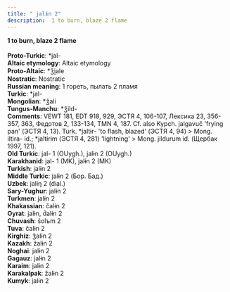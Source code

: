 ```yaml
---
title: " jalɨn 2"
description:  1 to burn, blaze 2 flame
---
```

<p data-pagefind-weight="0.5">
<strong> 1 to burn, blaze 2 flame</strong><br><br>
<strong>Proto-Turkic</strong>:  *jal-<br>
<strong>Altaic etymology</strong>:  Altaic etymology<br>
<strong> Proto-Altaic</strong>:  *ǯi̯ale<br>
<strong>Nostratic</strong>:  Nostratic<br>
<strong>Russian meaning</strong>:  1 гореть, пылать 2 пламя<br>
<strong>Turkic</strong>:  *jal-<br>
<strong>Mongolian</strong>:  *ǯali<br>
<strong>Tungus-Manchu</strong>:  *ǯild-<br>
<strong>Comments</strong>:  VEWT 181, EDT 918, 929, ЭСТЯ 4, 106-107, Лексика 23, 356-357, 363, Федотов 2, 133-134, TMN 4, 187. Cf. also Kypch. jalgavuč 'frying pan' (ЭСТЯ 4, 13). Turk. *jaltɨr- 'to flash, blazed' (ЭСТЯ 4, 94) > Mong. iltira- id.; *jaltɨrɨm (ЭСТЯ 4, 281) 'lightning' > Mong. jildurum id. (Щербак 1997, 121).<br>
<strong>Old Turkic</strong>:  jal- 1 (OUygh.), jalɨn 2 (OUygh.)<br>
<strong>Karakhanid</strong>:  jal- 1 (MK), jalɨn 2 (MK)<br>
<strong>Turkish</strong>:  jalɨn 2<br>
<strong>Middle Turkic</strong>:  jalɨn 2 (Бор. Бад.)<br>
<strong>Uzbek</strong>:  jalɨŋ 2 (dial.)<br>
<strong>Sary-Yughur</strong>:  jalɨn 2<br>
<strong>Turkmen</strong>:  jalɨn 2<br>
<strong>Khakassian</strong>:  čalɨn 2<br>
<strong>Oyrat</strong>:  jalɨn, d́alɨn 2<br>
<strong>Chuvash</strong>:  śolъm 2<br>
<strong>Tuva</strong>:  čalɨn 2<br>
<strong>Kirghiz</strong>:  ǯalɨn 2<br>
<strong>Kazakh</strong>:  žalɨn 2<br>
<strong>Noghai</strong>:  jalɨn 2<br>
<strong>Gagauz</strong>:  jalɨn 2<br>
<strong>Karaim</strong>:  jalɨn 2<br>
<strong>Karakalpak</strong>:  žalɨn 2<br>
<strong>Kumyk</strong>:  jalɨn 2<br>

</p>
